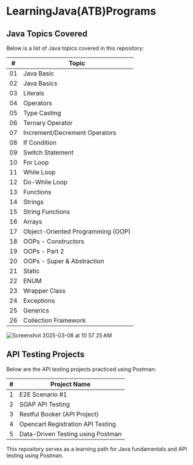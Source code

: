 # LearningJava(ATB)Programs


## Java Topics Covered
Below is a list of Java topics covered in this repository:


| #  | Topic                             |
|----|----------------------------------|
| 01 | Java Basic                      |
| 02 | Java Basics                     |
| 03 | Literals                         |
| 04 | Operators                        |
| 05 | Type Casting                     |
| 06 | Ternary Operator                 |
| 07 | Increment/Decrement Operators    |
| 08 | If Condition                     |
| 09 | Switch Statement                 |
| 10 | For Loop                         |
| 11 | While Loop                       |
| 12 | Do-While Loop                    |
| 13 | Functions                        |
| 14 | Strings                          |
| 15 | String Functions                  |
| 16 | Arrays                           |
| 17 | Object-Oriented Programming (OOP) |
| 18 | OOPs - Constructors              |
| 19 | OOPs - Part 2                    |
| 20 | OOPs - Super & Abstraction       |
| 21 | Static                           |
| 22 | ENUM                             |
| 23 | Wrapper Class                    |
| 24 | Exceptions                       |
| 25 | Generics                         |
| 26 | Collection Framework             |

![Screenshot 2025-03-08 at 10 57 25 AM](https://github.com/user-attachments/assets/0a454d9e-aae2-449e-a7bb-7dd7ce86550c)




## API Testing Projects
Below are the API testing projects practiced using Postman:

| #  | Project Name                              |
|----|------------------------------------------|
| 1  | E2E Scenario #1                          |
| 2  | SOAP API Testing                         |
| 3  | Restful Booker (API Project)             |
| 4  | Opencart Registration API Testing       |
| 5  | Data-Driven Testing using Postman       |

This repository serves as a learning path for Java fundamentals and API testing using Postman.
